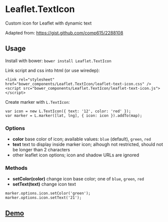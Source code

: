 # Leaflet.TextIcon
Custom icon for Leaflet with dynamic text

Adapted from: https://gist.github.com/comp615/2288108

## Usage

Install with bower: `bower install Leaflet.TextIcon`

Link script and css into html (or use wiredep):

```
<link rel="stylesheet" href="bower_components/Leaflet.TextIcon/leaflet-text-icon.css" />
<script src="bower_components/Leaflet.TextIcon/leaflet-text-icon.js"></script>
```

Create marker with `L.TextIcon`:

```
var icon = new L.TextIcon({ text: '12', color: 'red' });
var marker = L.marker([lat, lng], { icon: icon }).addTo(map);
```

### Options

- **color** base color of icon; available values: `blue` (default), `green`, `red`
- **text** text to display inside marker icon; alhough not restricted, should not be longer than 2 characters
- other leaflet icon options; icon and shadow URLs are ignored
 
### Methods

- **setColor(color)** change icon base color; one of `blue`, `green`, `red`
- **setText(text)** change icon text

```
marker.options.icon.setColor('green');
marker.options.icon.setText('21');
```

## [Demo](http://moravcik.github.io/Leaflet.TextIcon/)
